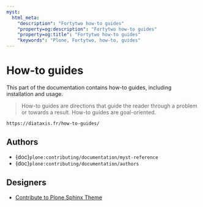 ```yaml
---
myst:
  html_meta:
    "description": "Fortytwo how-to guides"
    "property=og:description": "Fortytwo how-to guides"
    "property=og:title": "Fortytwo how-to guides"
    "keywords": "Plone, Fortytwo, how-to, guides"
---
```


# How-to guides

This part of the documentation contains how-to guides, including installation and usage.

> How-to guides are directions that guide the reader through a problem or towards a result.
> How-to guides are goal-oriented.

```{seealso}
https://diataxis.fr/how-to-guides/
```


## Authors

-   {doc}`plone:contributing/documentation/myst-reference`
-   {doc}`plone:contributing/documentation/authors`


## Designers

-   [Contribute to Plone Sphinx Theme](https://plone-sphinx-theme.readthedocs.io/guides/contribute.html)
